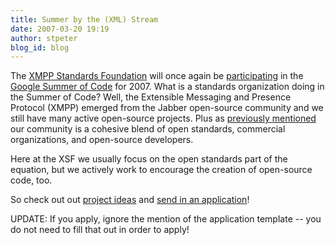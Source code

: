 ```yaml
---
title: Summer by the (XML) Stream
date: 2007-03-20 19:19
author: stpeter
blog_id: blog
---
```


The [XMPP Standards Foundation](http://www.xmpp.org/) will once again be [participating](http://code.google.com/soc/xmpp/about.html) in the [Google Summer of Code](http://code.google.com/soc/) for 2007. What is a standards organization doing in the Summer of Code? Well, the Extensible Messaging and Presence Protocol (XMPP) emerged from the Jabber open-source community and we still have many active open-source projects. Plus as [previously mentioned](http://blog.xmpp.org/?p=12) our community is a cohesive blend of open standards, commercial organizations, and open-source developers.

Here at the XSF we usually focus on the open standards part of the equation, but we actively work to encourage the creation of open-source code, too.

So check out out [project ideas](http://wiki.jabber.org/index.php/Summer_of_Code_2007) and [send in an application](http://groups.google.com/group/google-summer-of-code-announce/web/guide-to-the-gsoc-web-app-for-student-applicants)!

UPDATE: If you apply, ignore the mention of the application template -- you do not need to fill that out in order to apply!
